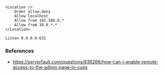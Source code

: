 



```

<Location />
    Order allow,deny
    Allow localhost
    Allow from 192.168.0.*
    Allow from 10.0.*.*
</Location>

Listen 0.0.0.0:631
```




### References
- https://serverfault.com/questions/836266/how-can-i-enable-remote-access-to-the-admin-page-in-cups

